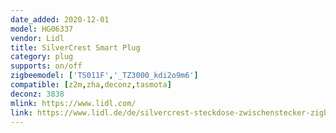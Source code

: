 ```yaml
---
date_added: 2020-12-01
model: HG06337
vendor: Lidl
title: SilverCrest Smart Plug
category: plug
supports: on/off
zigbeemodel: ['TS011F','_TZ3000_kdi2o9m6']
compatible: [z2m,zha,deconz,tasmota]
deconz: 3838
mlink: https://www.lidl.com/
link: https://www.lidl.de/de/silvercrest-steckdose-zwischenstecker-zigbee-smart-home/p355168
---
```

